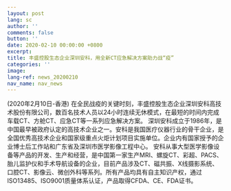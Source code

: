 ```yaml
---
layout: post
lang: sc
author: ''
comments: false
button: ''
date: 2020-02-10 00:00:00 +0800
excerpt: 
title: 丰盛控股生态企业深圳安科，用全新CT应急解决方案助力战“疫”
categories: ''
image: 
lang-ref: news_20200210
nav_name: nav_news
---
```

(2020年2月10日-香港) 在全民战疫的关键时刻，丰盛控股生态企业深圳安科高技术股份有限公司，数百名技术人员以24小时连续无休模式，在最短的时间内完成车载CT、方舱CT、应急CT等一系列应急解决方案。
深圳安科成立于1986年，是中国最早被政府认定的高技术企业之一。安科是我国医疗仪器行业的骨干企业，是全国优秀高技术企业和国家级重点火炬计划项目实施单位。企业内有国家授予的企业博士后工作站和广东省及深圳市医学影像工程中心。
安科从事大型医学影像设备等产品的开发、生产和经营，是中国第一家生产MRI、螺旋CT、彩超、PACS、胎儿监护仪和手术导航设备的企业，目前产品涉及CT、磁共振、X线摄影系统、口腔CT、影像云、微创外科等系列。所有产品均具有自主知识产权，通过ISO13485、ISO9001质量体系认证，产品取得CFDA、CE、FDA证书。